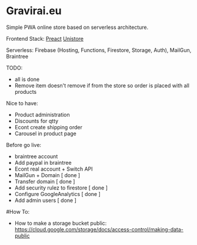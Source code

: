 # Gravirai.eu

Simple PWA online store based on serverless architecture.

Frontend Stack:
[Preact](https://github.com/developit/preact)
[Unistore](https://github.com/developit/unistore)

Serverless:
Firebase (Hosting, Functions, Firestore, Storage, Auth), MailGun, Braintree

TODO:

* all is done
* Remove item doesn't remove if from the store so order is placed with all products

Nice to have:

* Product administration
* Discounts for qtty
* Econt create shipping order
* Carousel in product page

Before go live:

* braintree account
* Add paypal in braintree
* Econt real account + Switch API
* MailGun + Domain [ done ]
* Transfer domain [ done ]
* Add security rulez to firestore [ done ]
* Configure GoogleAnalytics [ done ]
* Add admin users [ done ]

#How To:

* How to make a storage bucket public:
  https://cloud.google.com/storage/docs/access-control/making-data-public
